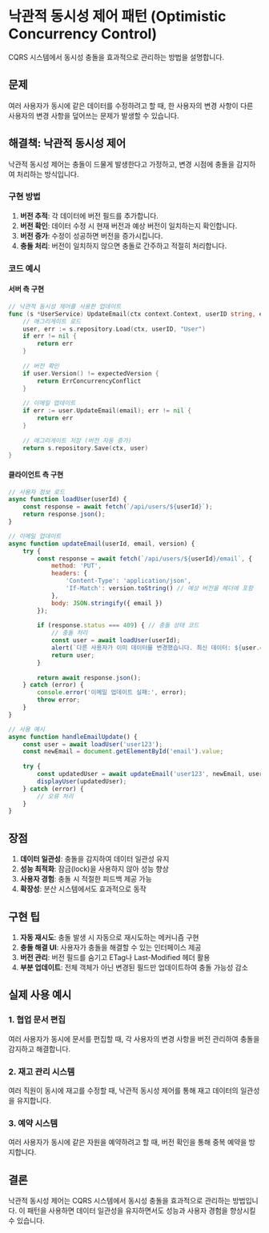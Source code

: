# 낙관적 동시성 제어 패턴 (Optimistic Concurrency Control)

CQRS 시스템에서 동시성 충돌을 효과적으로 관리하는 방법을 설명합니다.

## 문제

여러 사용자가 동시에 같은 데이터를 수정하려고 할 때, 한 사용자의 변경 사항이 다른 사용자의 변경 사항을 덮어쓰는 문제가 발생할 수 있습니다.

## 해결책: 낙관적 동시성 제어

낙관적 동시성 제어는 충돌이 드물게 발생한다고 가정하고, 변경 시점에 충돌을 감지하여 처리하는 방식입니다.

### 구현 방법

1. **버전 추적**: 각 데이터에 버전 필드를 추가합니다.
2. **버전 확인**: 데이터 수정 시 현재 버전과 예상 버전이 일치하는지 확인합니다.
3. **버전 증가**: 수정이 성공하면 버전을 증가시킵니다.
4. **충돌 처리**: 버전이 일치하지 않으면 충돌로 간주하고 적절히 처리합니다.

### 코드 예시

#### 서버 측 구현

```go
// 낙관적 동시성 제어를 사용한 업데이트
func (s *UserService) UpdateEmail(ctx context.Context, userID string, email string, expectedVersion int) error {
    // 애그리게이트 로드
    user, err := s.repository.Load(ctx, userID, "User")
    if err != nil {
        return err
    }
    
    // 버전 확인
    if user.Version() != expectedVersion {
        return ErrConcurrencyConflict
    }
    
    // 이메일 업데이트
    if err := user.UpdateEmail(email); err != nil {
        return err
    }
    
    // 애그리게이트 저장 (버전 자동 증가)
    return s.repository.Save(ctx, user)
}
```

#### 클라이언트 측 구현

```javascript
// 사용자 정보 로드
async function loadUser(userId) {
    const response = await fetch(`/api/users/${userId}`);
    return response.json();
}

// 이메일 업데이트
async function updateEmail(userId, email, version) {
    try {
        const response = await fetch(`/api/users/${userId}/email`, {
            method: 'PUT',
            headers: {
                'Content-Type': 'application/json',
                'If-Match': version.toString() // 예상 버전을 헤더에 포함
            },
            body: JSON.stringify({ email })
        });
        
        if (response.status === 409) { // 충돌 상태 코드
            // 충돌 처리
            const user = await loadUser(userId);
            alert(`다른 사용자가 이미 데이터를 변경했습니다. 최신 데이터: ${user.email}`);
            return user;
        }
        
        return await response.json();
    } catch (error) {
        console.error('이메일 업데이트 실패:', error);
        throw error;
    }
}

// 사용 예시
async function handleEmailUpdate() {
    const user = await loadUser('user123');
    const newEmail = document.getElementById('email').value;
    
    try {
        const updatedUser = await updateEmail('user123', newEmail, user.version);
        displayUser(updatedUser);
    } catch (error) {
        // 오류 처리
    }
}
```

## 장점

1. **데이터 일관성**: 충돌을 감지하여 데이터 일관성 유지
2. **성능 최적화**: 잠금(lock)을 사용하지 않아 성능 향상
3. **사용자 경험**: 충돌 시 적절한 피드백 제공 가능
4. **확장성**: 분산 시스템에서도 효과적으로 동작

## 구현 팁

1. **자동 재시도**: 충돌 발생 시 자동으로 재시도하는 메커니즘 구현
2. **충돌 해결 UI**: 사용자가 충돌을 해결할 수 있는 인터페이스 제공
3. **버전 관리**: 버전 필드를 숨기고 ETag나 Last-Modified 헤더 활용
4. **부분 업데이트**: 전체 객체가 아닌 변경된 필드만 업데이트하여 충돌 가능성 감소

## 실제 사용 예시

### 1. 협업 문서 편집

여러 사용자가 동시에 문서를 편집할 때, 각 사용자의 변경 사항을 버전 관리하여 충돌을 감지하고 해결합니다.

### 2. 재고 관리 시스템

여러 직원이 동시에 재고를 수정할 때, 낙관적 동시성 제어를 통해 재고 데이터의 일관성을 유지합니다.

### 3. 예약 시스템

여러 사용자가 동시에 같은 자원을 예약하려고 할 때, 버전 확인을 통해 중복 예약을 방지합니다.

## 결론

낙관적 동시성 제어는 CQRS 시스템에서 동시성 충돌을 효과적으로 관리하는 방법입니다. 이 패턴을 사용하면 데이터 일관성을 유지하면서도 성능과 사용자 경험을 향상시킬 수 있습니다.
